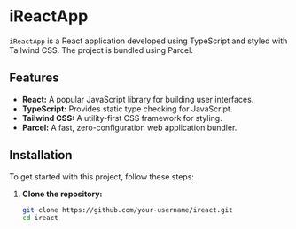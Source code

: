 # iReactApp

`iReactApp` is a React application developed using TypeScript and styled with Tailwind CSS. The project is bundled using Parcel.

## Features

- **React:** A popular JavaScript library for building user interfaces.
- **TypeScript:** Provides static type checking for JavaScript.
- **Tailwind CSS:** A utility-first CSS framework for styling.
- **Parcel:** A fast, zero-configuration web application bundler.

## Installation

To get started with this project, follow these steps:

1. **Clone the repository:**

   ```bash
   git clone https://github.com/your-username/ireact.git
   cd ireact
   ```
